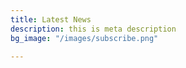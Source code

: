 ```yaml
---
title: Latest News
description: this is meta description
bg_image: "/images/subscribe.png"

---
```

